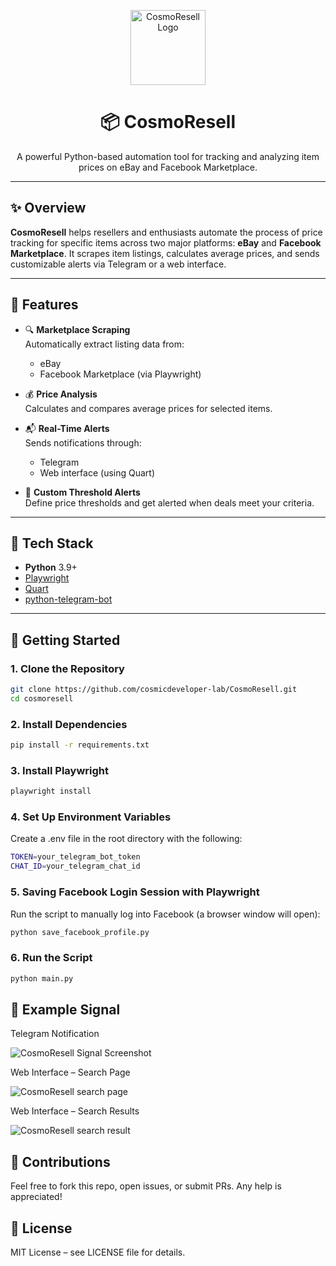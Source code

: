 <p align="center">
  <img src="https://drive.google.com/uc?id=19-GQz6--R7eaCbaDvw7bVImV1kYBdCkH" alt="CosmoResell Logo" height="120"/>
</p>

<h1 align="center">📦 CosmoResell</h1>

<p align="center">
  A powerful Python-based automation tool for tracking and analyzing item prices on eBay and Facebook Marketplace.
</p>

---

## ✨ Overview

**CosmoResell** helps resellers and enthusiasts automate the process of price tracking for specific items across two major platforms: **eBay** and **Facebook Marketplace**. It scrapes item listings, calculates average prices, and sends customizable alerts via Telegram or a web interface.

---

## 🔧 Features

- 🔍 **Marketplace Scraping**  
  Automatically extract listing data from:
  - eBay
  - Facebook Marketplace (via Playwright)

- 💰 **Price Analysis**  
  Calculates and compares average prices for selected items.

- 📬 **Real-Time Alerts**  
  Sends notifications through:
  - Telegram
  - Web interface (using Quart)

- 🎯 **Custom Threshold Alerts**  
  Define price thresholds and get alerted when deals meet your criteria.

---

## 🧰 Tech Stack

- **Python** 3.9+
- [Playwright](https://playwright.dev/python/)
- [Quart](https://pgjones.gitlab.io/quart/)
- [python-telegram-bot](https://github.com/python-telegram-bot/python-telegram-bot)

---

## 🚀 Getting Started

### 1. Clone the Repository

 ```bash
git clone https://github.com/cosmicdeveloper-lab/CosmoResell.git
cd cosmoresell
```

### 2. Install Dependencies

```bash
pip install -r requirements.txt
```

### 3. Install Playwright

```bash
playwright install
```

### 4. Set Up Environment Variables
  Create a .env file in the root directory with the following:

```bash
TOKEN=your_telegram_bot_token
CHAT_ID=your_telegram_chat_id
```

### 5. Saving Facebook Login Session with Playwright
  Run the script to manually log into Facebook (a browser window will open):

```bash
python save_facebook_profile.py
```
### 6. Run the Script

```bash
python main.py
```

## 📸 Example Signal

Telegram Notification

![CosmoResell Signal Screenshot](https://drive.google.com/uc?id=1OBuLN9P0bnxuF_W9Hop4MOzHbzN9P8hZ)

Web Interface – Search Page

![CosmoResell search page](https://drive.google.com/uc?id=1upmydgaSalTlsAxzppMETrdbLZh4Yd_Y)

Web Interface – Search Results

![CosmoResell search result](https://drive.google.com/uc?id=1jyqcxLX93woLDbfdy1tzQMjrLV2jmwp3)

## 🤝 Contributions

Feel free to fork this repo, open issues, or submit PRs. Any help is appreciated!

## 📄 License

MIT License – see LICENSE file for details.

